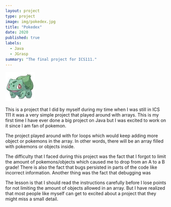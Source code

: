 ```yaml
---
layout: project
type: project
image: img/pokedex.jpg 
title: "Pokedex"
date: 2020
published: true
labels:
  - Java
  - JGrasp
summary: "The final project for ICS111."
---
```


<img class="img-fluid" src="../img/pokedex.jpg ">

This is a project that I did by myself during my time when I was still in ICS 111 it was a very simple project that played around with arrays. This is my first time I have ever done a big project on Java but I was excited to work on it since I am fan of pokemon.

The project played around with for loops which would keep adding more object or pokemons in the array. In other words, there will be an array filled with pokemons or objects inside.

The difficulty that I faced during this project was the fact that I forgot to limit the amount of pokemons/objects which caused me to drop from an A to a B grade! There is also the fact that bugs persisted in parts of the code like incorrect information. Another thing was the fact that debugging was

The lesson is that I should read the instructions carefully before I lose points for not limiting the amount of objects allowed in an array. But I have realized that most people like myself can get to excited about a project that they might miss a small detail.
